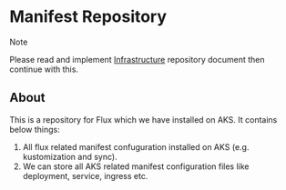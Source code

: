 # Manifest Repository

> [!NOTE]
> Please read and implement [Infrastructure](https://github.com/prashantchamps/sas-test-iac/blob/main/README.md) repository document then continue with this.

## About

This is a repository for Flux which we have installed on AKS. It contains below things: 
1) All flux related manifest confuguration installed on AKS (e.g. kustomization and sync).
2) We can store all AKS related manifest configuration files like deployment, service, ingress etc.
